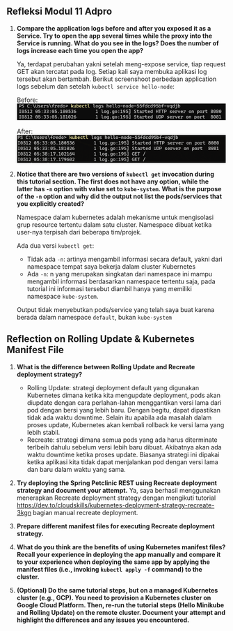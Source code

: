 ## Refleksi Modul 11 Adpro


1. **Compare the application logs before and after you exposed it as a Service. Try to open the app several times while the proxy into the Service is running. What do you see in the logs? Does the number of logs increase each time you open the app?**

    Ya, terdapat perubahan yakni setelah meng-expose service, tiap request GET akan tercatat pada log. Setiap kali saya membuka aplikasi log tersebut akan bertambah. Berikut screenshoot perbedaan application logs sebelum dan setelah `kubectl service hello-node`:
    
    Before:
    ![alt text](image.png)

    After:
    ![alt text](image-1.png)


2. **Notice that there are two versions of `kubectl get` invocation during this tutorial section. The first does not have any option, while the latter has `-n` option with value set to `kube-system`. What is the purpose of the `-n` option and why did the output not list the pods/services that you explicitly created?**

    Namespace dalam kubernetes adalah mekanisme untuk mengisolasi grup resource tertentu dalam satu cluster. Namespace dibuat ketika user-nya terpisah dari beberapa tim/projek.

    Ada dua versi `kubectl get`:
    - Tidak ada `-n`: artinya mengambil informasi secara default, yakni dari namespace tempat saya bekerja dalam cluster Kubernetes
    - Ada `-n`: n yang merupakan singkatan dari namespace ini mampu mengambil informasi berdasarkan namespace tertentu saja, pada tutorial ini informasi tersebut diambil hanya yang memiliki namespace `kube-system`.

    Output tidak menyebutkan pods/service yang telah saya buat karena berada dalam namespace `default`, bukan `kube-system`


## Reflection on Rolling Update & Kubernetes Manifest File

1. **What is the difference between Rolling Update and Recreate deployment strategy?**
    - Rolling Update: strategi deployment default yang digunakan Kubernetes dimana ketika kita mengupdate deployment, pods akan diupdate dengan cara perlahan-lahan menggantikan versi lama dari pod dengan bersi yang lebih baru. Dengan begitu, dapat dipastikan tidak ada waktu downtime. Selain itu apabila ada masalah dalam proses update, Kubernetes akan kembali rollback ke versi lama yang lebih stabil.
    - Recreate: strategi dimana semua pods yang ada harus diterminate terlbeih dahulu sebelum versi lebih baru dibuat. Akibatnya akan ada waktu downtime ketika proses update. Biasanya strategi ini dipakai ketika aplikasi kita tidak dapat menjalankan pod dengan versi lama dan baru dalam waktu yang sama.

2. **Try deploying the Spring Petclinic REST using Recreate deployment strategy and document your attempt.**
Ya, saya berhasil menggunakan menerapkan Recreate deployment strategy dengan mengikuti tutorial https://dev.to/cloudskills/kubernetes-deployment-strategy-recreate-3kgn bagian manual recreate deployment.

3. **Prepare different manifest files for executing Recreate deployment strategy.**


4. **What do you think are the benefits of using Kubernetes manifest files? Recall your experience in deploying the app manually and compare it to your experience when deploying the same app by applying the manifest files (i.e., invoking `kubectl apply -f` command) to the cluster.**
5. **(Optional) Do the same tutorial steps, but on a managed Kubernetes cluster (e.g., GCP). You need to provision a Kubernetes cluster on Google Cloud Platform. Then, re-run the tutorial steps (Hello Minikube and Rolling Update) on the remote cluster. Document your attempt and highlight the differences and any issues you encountered.**